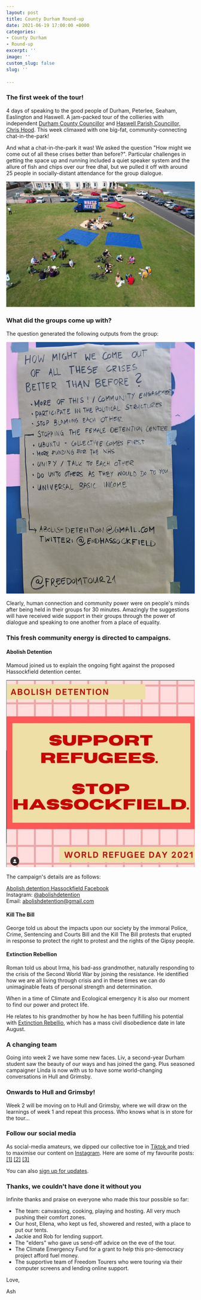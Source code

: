```yaml
---
layout: post
title: County Durham Round-up
date: 2021-06-19 17:00:00 +0000
categories:
- County Durham
- Round-up
excerpt: ''
image: ''
custom_slug: false
slug: ''

---
```

### The first week of the tour!

4 days of speaking to the good people of Durham, Peterlee, Seaham, Easlington and Haswell. A jam-packed tour of the collieries with independent [Durham County Councillor](https://democracy.durham.gov.uk/mgUserInfo.aspx?UID=8068) and [Haswell Parish Councillor, Chris Hood](https://haswell.parish.durham.gov.uk/councillors/councillor-chris-hood/). This week climaxed with one big-fat, community-connecting chat-in-the-park!

And what a chat-in-the-park it was! We asked the question "How might we come out of all these crises better than before?". Particular challenges in getting the space up and running included a quiet speaker system and the allure of fish and chips over our free dhal, but we pulled it off with around 25 people in socially-distant attendance for the group dialogue.

![](/assets/images/img-20210619-wa0016.jpg)

### What did the groups come up with?

The question generated the following outputs from the group:

![](/assets/images/pxl_20210619_144513293.jpg)

Clearly, human connection and community power were on people's minds after being held in their groups for 30 minutes. Amazingly the suggestions will have received wide support in their groups through the power of dialogue and speaking to one another from a place of equality.

### This fresh community energy is directed to campaigns.

#### Abolish Detention

Mamoud joined us to explain the ongoing fight against the proposed Hassockfield detention center.

![](/assets/images/abolishdetention.png)

The campaign's details are as follows:

[Abolish detention Hassockfield Facebook](facebook.com/abolish-detention-hassockfield)  
Instagram: [@abolishdetention](https://www.instagram.com/abolishdetention/)  
Email: abolishdetention@gmail.com

#### Kill The Bill

George told us about the impacts upon our society by the immoral Police, Crime, Sentencing and Courts Bill and the Kill The Bill protests that erupted in response to protect the right to protest and the rights of the Gipsy people.

#### Extinction Rebellion

Roman told us about Irma, his bad-ass grandmother, naturally responding to the crisis of the Second World War by joining the resistance. He identified how we are all living through crisis and in these times we can do unimaginable feats of personal strength and determination.

When in a time of Climate and Ecological emergency it is also our moment to find our power and protect life.

He relates to his grandmother by how he has been fulfilling his potential with [Extinction Rebellio](https://extinctionrebellion.uk/join-us/ "Extinction Rebellion"), which has a mass civil disobedience date in late August.

### A changing team

Going into week 2 we have some new faces. Liv, a second-year Durham student saw the beauty of our ways and has joined the gang. Plus seasoned campaigner Linda is now with us to have some world-changing conversations in Hull and Grimsby.

### Onwards to Hull and Grimsby!

Week 2 will be moving on to Hull and Grimsby, where we will draw on the learnings of week 1 and repeat this process. Who knows what is in store for the tour...

### Follow our social media

As social-media amateurs, we dipped our collective toe in [Tiktok ](https://www.tiktok.com/@freedomtour21)and tried to maximise our content on [Instagram](agram.com/freedomtour21/). Here are some of my favourite posts: [\[1\]](https://www.instagram.com/p/CQHS6xJJpVG/) [\[2\]](https://www.instagram.com/p/CQOApwrpwSW/) [\[3\]](https://www.tiktok.com/@freedomtour21/video/6973621561584618758)

You can also [sign up for updates](https://freedomtour.uk/join-us/).

### Thanks, we couldn't have done it without you

Infinite thanks and praise on everyone who made this tour possible so far:

* The team: canvassing, cooking, playing and hosting. All very much pushing their comfort zones.
* Our host, Ellena, who kept us fed, showered and rested, with a place to put our tents.
* Jackie and Rob for lending support.
* The "elders" who gave us send-off advice on the eve of the tour.
* The Climate Emergency Fund for a grant to help this pro-democracy project afford fuel money.
* The supportive team of Freedom Tourers who were touring via their computer screens and lending online support.

Love,

Ash